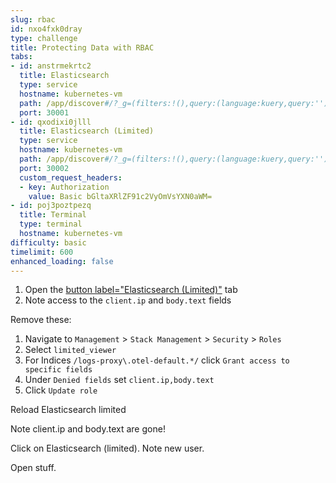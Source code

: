 ```yaml
---
slug: rbac
id: nxo4fxk0dray
type: challenge
title: Protecting Data with RBAC
tabs:
- id: anstrmekrtc2
  title: Elasticsearch
  type: service
  hostname: kubernetes-vm
  path: /app/discover#/?_g=(filters:!(),query:(language:kuery,query:''),refreshInterval:(pause:!t,value:60000),time:(from:now-1h,to:now))&_a=(breakdownField:log.level,columns:!(),dataSource:(type:esql),filters:!(),hideChart:!f,interval:auto,query:(esql:'FROM%20logs-proxy.otel-default'),sort:!(!('@timestamp',desc)))
  port: 30001
- id: qxodixi0jlll
  title: Elasticsearch (Limited)
  type: service
  hostname: kubernetes-vm
  path: /app/discover#/?_g=(filters:!(),query:(language:kuery,query:''),refreshInterval:(pause:!t,value:60000),time:(from:now-1h,to:now))&_a=(breakdownField:log.level,columns:!(),dataSource:(type:esql),filters:!(),hideChart:!f,interval:auto,query:(esql:'FROM%20logs-proxy.otel-default'),sort:!(!('@timestamp',desc)))
  port: 30002
  custom_request_headers:
  - key: Authorization
    value: Basic bGltaXRlZF91c2VyOmVsYXN0aWM=
- id: poj3poztpezq
  title: Terminal
  type: terminal
  hostname: kubernetes-vm
difficulty: basic
timelimit: 600
enhanced_loading: false
---
```


1. Open the [button label="Elasticsearch (Limited)"](tab-1) tab
2. Note access to the `client.ip` and `body.text` fields

Remove these:

1. Navigate to `Management` > `Stack Management` > `Security` > `Roles`
2. Select `limited_viewer`
3. For Indices `/logs-proxy\.otel-default.*/` click `Grant access to specific fields`
4. Under `Denied fields` set `client.ip,body.text`
5. Click `Update role`

Reload Elasticsearch limited

Note client.ip and body.text are gone!

Click on Elasticsearch (limited). Note new user.

Open stuff.
